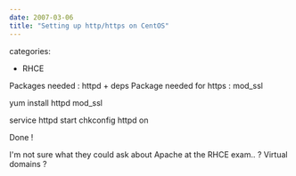 ```yaml
---
date: 2007-03-06
title: "Setting up http/https on CentOS"
---
```








categories:
- RHCE


Packages needed : httpd + deps
Package needed for https : mod_ssl

yum install httpd mod_ssl

service httpd start
chkconfig httpd on

Done !

I'm not sure what they could ask about Apache at the RHCE exam.. ? Virtual domains ?
